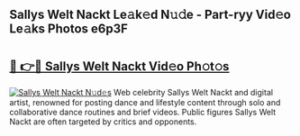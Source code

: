 ## Sallys Welt Nackt Le𝚊k𝚎d N𝚞𝚍e - Part-ryy Vid𝚎o Le𝚊ks Photos e6p3F

# <h2><a href="http://fb2cxq5.evod.top/?m=Sallys+Welt+Nackt">🔗 👉🔴 Sallys Welt Nackt Vid𝚎o Ph𝚘t𝚘s</a></h2>

[![Sallys Welt Nackt N𝚞d𝚎s](https://i.imgur.com/8V9OHl7.gif)](http://fb2cxq5.evod.top/?m=Sallys+Welt+Nackt)
Web celebrity Sallys Welt Nackt and digital artist, renowned for posting dance and lifestyle content through solo and collaborative dance routines and brief videos. Public figures Sallys Welt Nackt are often targeted by critics and opponents. 
